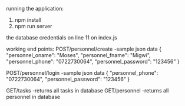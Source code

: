 running the application:

1. npm install
2. npm run server

the database credentials on line 11 on index.js

working end points:
POST/personnel/create 
-sample json data {
"personnel_oname": "Moses",
"personnel_fname": "Migwi",
"personnel_phone": "0722730064",
"personnel_password": "123456"
}

POST/personnel/login
-sample json data
{
"personnel_phone": "0722730064",
"personnel_password": "123456"
}


GET/tasks -returns all tasks in database
GET/personnel -returns all personnel in database
